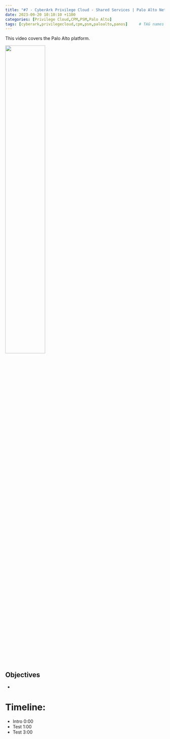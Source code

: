 ```yaml
---
title: "#7 - CyberArk Privilege Cloud - Shared Services | Palo Alto Networks PAN-OS"
date: 2023-09-20 10:10:10 +1100
categories: [Privilege Cloud,CPM,PSM,Palo Alto]
tags: [cyberark,privilegecloud,cpm,psm,paloalto,panos]     # TAG names should always be lowercase
---
```


This video covers the Palo Alto platform.

[<img src="https://i.ytimg.com/vi/KaocW0NiBoM/maxresdefault.jpg" width="50%">](https://www.youtube.com/watch?v=KaocW0NiBoM)
## Objectives
- 


# Timeline:
- Intro 0:00
- Test 1:00
- Test 3:00